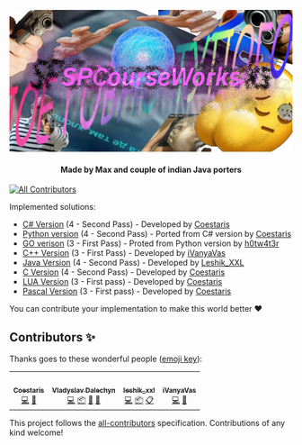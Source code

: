 <p align="center">
  <div align="center"><a href="https://github.com/Coestaris/SPCourseWorks"><img src="https://github.com/Coestaris/SPCourseWorks/blob/master/logo.png?raw=true" /></a></div>
  <h4 align="center">Made by Max and couple of indian Java porters</h4>
</p>

<!-- ALL-CONTRIBUTORS-BADGE:START - Do not remove or modify this section -->
[![All Contributors](https://img.shields.io/badge/all_contributors-4-orange.svg?style=flat-square)](#contributors-)
<!-- ALL-CONTRIBUTORS-BADGE:END -->

Implemented solutions:
* [C# Version](https://github.com/Coestaris/SPCourseWorks/tree/master/csharp) (4 - Second Pass) - Developed by [Coestaris](https://github.com/Coestaris)
* [Python version](https://github.com/Coestaris/SPCourseWorks/tree/master/python) (4 - Second Pass) - Ported from C# version by [Coestaris](https://github.com/Coestaris)
* [GO verison](https://github.com/Coestaris/SPCourseWorks/tree/master/go) (3 - First Pass) - Proted from Python version by [h0tw4t3r](https://github.com/h0tw4t3r)
* [C++ Version](https://github.com/Coestaris/SPCourseWorks/tree/master/cpp) (3 - First Pass) - Developed by [iVanyaVas](https://github.com/iVanyaVas)
* [Java Version](https://github.com/Coestaris/SPCourseWorks/tree/master/java) (4 - Second Pass) - Developed by [Leshik_XXL](https://github.com/leshik-xxl)
* [C Version](https://github.com/Coestaris/SPCourseWorks/tree/master/c) (4 - Second Pass) - Developed by [Coestaris](https://github.com/Coestaris)
* [LUA Version](https://github.com/Coestaris/SPCourseWorks/tree/master/lua) (3 - First pass) - Developed by [Coestaris](https://github.com/Coestaris)
* [Pascal Version](https://github.com/Coestaris/SPCourseWorks/tree/master/pas) (3 - First pass) - Developed by [Coestaris](https://github.com/Coestaris)

You can contribute your implementation to make this world better ❤️

## Contributors ✨

Thanks goes to these wonderful people ([emoji key](https://allcontributors.org/docs/en/emoji-key)):

<!-- ALL-CONTRIBUTORS-LIST:START - Do not remove or modify this section -->
<!-- prettier-ignore-start -->
<!-- markdownlint-disable -->
<table>
  <tr>
    <td align="center"><a href="https://github.com/Coestaris"><img src="https://avatars1.githubusercontent.com/u/19210828?v=4" width="100px;" alt=""/><br /><sub><b>Coestaris</b></sub></a><br /><a href="https://github.com/Coestaris/SPCourseWorks/commits?author=Coestaris" title="Code">💻</a> <a href="#ideas-Coestaris" title="Ideas, Planning, & Feedback">🤔</a></td>
    <td align="center"><a href="https://github.com/h0tw4t3r"><img src="https://avatars0.githubusercontent.com/u/35642018?v=4" width="100px;" alt=""/><br /><sub><b>Vladyslav Dalechyn</b></sub></a><br /><a href="https://github.com/Coestaris/SPCourseWorks/commits?author=h0tw4t3r" title="Code">💻</a> <a href="#platform-h0tw4t3r" title="Packaging/porting to new platform">📦</a> <a href="#blog-h0tw4t3r" title="Blogposts">📝</a> <a href="#design-h0tw4t3r" title="Design">🎨</a></td>
    <td align="center"><a href="https://github.com/leshik-xxl"><img src="https://avatars2.githubusercontent.com/u/47663634?v=4" width="100px;" alt=""/><br /><sub><b>leshik_xxl</b></sub></a><br /><a href="https://github.com/Coestaris/SPCourseWorks/commits?author=leshik-xxl" title="Code">💻</a> <a href="#platform-leshik-xxl" title="Packaging/porting to new platform">📦</a> <a href="#eventOrganizing-leshik-xxl" title="Event Organizing">📋</a></td>
    <td align="center"><a href="https://github.com/iVanyaVas"><img src="https://avatars1.githubusercontent.com/u/49608391?v=4" width="100px;" alt=""/><br /><sub><b>iVanyaVas</b></sub></a><br /><a href="https://github.com/Coestaris/SPCourseWorks/commits?author=iVanyaVas" title="Code">💻</a> <a href="#ideas-iVanyaVas" title="Ideas, Planning, & Feedback">🤔</a></td>
  </tr>
</table>

<!-- markdownlint-enable -->
<!-- prettier-ignore-end -->
<!-- ALL-CONTRIBUTORS-LIST:END -->

This project follows the [all-contributors](https://github.com/all-contributors/all-contributors) specification. Contributions of any kind welcome!
